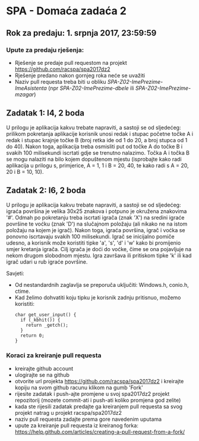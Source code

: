 # SPA - Domaća zadaća 2

## Rok za predaju:	1. srpnja 2017, 23:59:59
### Upute za predaju rješenja: 
- Rješenje se predaje pull requestom na projekt https://github.com/racspa/spa2017dz2
- Rješenje predano nakon gornjeg roka neće se uvažiti
- Naziv pull requesta treba biti u obliku *SPA-Z02-ImePrezime-ImeAsistenta* (npr *SPA-Z02-ImePrezime-dbele* ili *SPA-Z02-ImePrezime-mzagar*)



## Zadatak 1: I4, 2 boda
U prilogu je aplikacija kakvu trebate napraviti, a sastoji se od sljedećeg: prilikom pokretanja aplikacije korisnik unosi redak i stupac početne točke A i redak i stupac krajnje točke B (broj retka ide od 1 do 20, a broj stupca od 1 do 40). Nakon toga, aplikacija treba osmisliti put od točke A do točke B i svakih 100 milisekundi iscrtati gdje se trenutno nalazimo. Točka A i točka B se mogu nalaziti na bilo kojem dopuštenom mjestu (isprobajte kako radi aplikacija u prilogu s, primjerice, A = 1, 1 i B = 20, 40, te kako radi s A = 20, 20 i B = 10, 10).

## Zadatak 2: I6, 2 boda
U prilogu je aplikacija kakvu trebate napraviti, a sastoji se od sljedećeg: igraća površina je velika 30x25 znakova i potpuno je okružena znakovima '#'. Odmah po pokretanju treba iscrtati igrača (znak 'X') na sredini igraće površine te voćku (znak 'D') na slučajnom položaju (ali nikako ne na istom položaju na kojem je igrač). Nakon toga, igraća površina, igrač i voćka se ponovno iscrtavaju svakih 100 milisekundi. Igrač se inicijalno pomiče udesno, a korisnik može koristiti tipke 'a', 's', 'd' i 'w' kako bi promijenio smjer kretanja igrača. Cilj igrača je doći do voćke, čime se ona pojavljuje na nekom drugom slobodnom mjestu. Igra završava ili pritiskom tipke 'k' ili kad igrač udari u rub igraće površine. 

Savjeti:
- Od nestandardnih zaglavlja se preporuča uključiti: Windows.h, conio.h, ctime.
-  Kad želimo dohvatiti koju tipku je korisnik zadnju pritisnuo, možemo koristiti:
   ```
   char get_user_input() {
     if (_kbhit()) {
       return _getch();
     }
     return 0;
   }
   ```

### Koraci za kreiranje pull requesta
- kreirajte github account
- ulogirajte se na github
- otvorite url projekta https://github.com/racspa/spa2017dz2 i kreirajte kopiju na svom github racunu klikom na gumb 'Fork' 
- rijesite zadatak i push-ajte promjene u svoj spa2017dz2 projekt repozitorij (mozete commit-ati i push-ati koliko promjena god zelite)
- kada ste rijesili zadatak predajte ga kreiranjem pull requesta sa svog projekt natrag u projekt racspa/spa2017dz2
- naziv pull requesta zadajte prema gore navedenim uputama
- upute za kreiranje pull requesta iz kreiranog forka: https://help.github.com/articles/creating-a-pull-request-from-a-fork/
